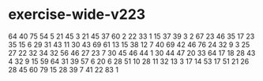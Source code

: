 # exercise-wide-v223
64
40
75
54
5
21
45
3
21
45
37
60
2
22
33
1
15
37
39
3
2
67
23
46
35
17
23
35
15
6
29
31
43
11
30
43
69
61
13
15
38
12
7
40
69
42
46
76
24
32
9
3
25
27
22
32
34
32
56
46
27
23
7
30
45
46
44
1
30
44
47
20
33
64
17
18
28
43
4
32
9
15
59
64
31
39
57
6
20
6
28
51
10
28
11
32
13
3
17
14
53
17
51
21
26
28
45
60
79
15
28
39
7
41
22
83
1
